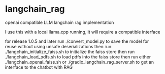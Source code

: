 # langchain_rag


openai compatible LLM langchain rag implementation 

I use this with a local llama.cpp running, it will require a compatible interface

for release 1.0.5 and later
run ./convert_model.py to save the model for reuse without using unsafe deserializations 
then run ./langchain_initialize_faiss.sh to initialize the faiss store
then run ./langchain_load_pdfs.sh to load pdfs into the faiss store
then run either ./langchain_openai_faiss.sh or ./gradio_langchain_rag_server.sh to get an interface to the chatbot with RAG